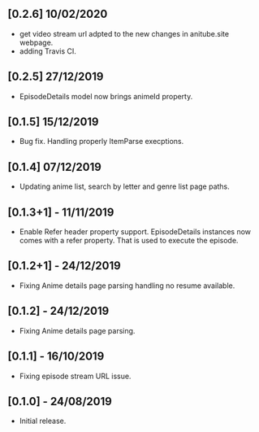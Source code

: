 ## [0.2.6] 10/02/2020
* get video stream url adpted to the new changes in anitube.site webpage.
* adding Travis CI.

## [0.2.5] 27/12/2019
* EpisodeDetails model now brings animeId property.

## [0.1.5] 15/12/2019
* Bug fix. Handling properly ItemParse execptions.

## [0.1.4] 07/12/2019
* Updating anime list, search by letter and genre list page paths.

## [0.1.3+1] - 11/11/2019
* Enable Refer header property support. EpisodeDetails instances now comes with a refer property. 
That is used to execute the episode.

## [0.1.2+1] - 24/12/2019
* Fixing Anime details page parsing handling no resume available. 

## [0.1.2] - 24/12/2019
* Fixing Anime details page parsing. 

## [0.1.1] - 16/10/2019
* Fixing episode stream URL issue.

## [0.1.0] - 24/08/2019

* Initial release.
